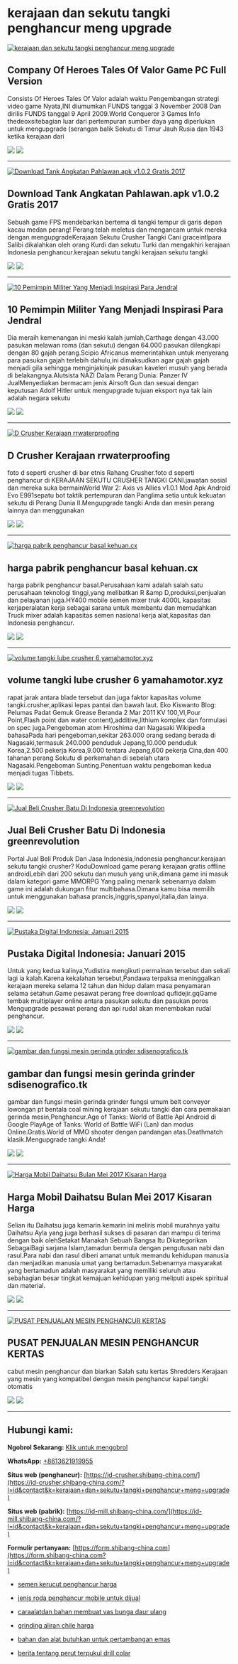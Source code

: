 # kerajaan dan sekutu tangki penghancur meng upgrade

<a href="https://swt.shibang-china.com/?l=id&img&k=kerajaan+dan+sekutu+tangki+penghancur+meng+upgrade" target="_blank">![kerajaan dan sekutu tangki penghancur meng upgrade](http://static.shibang-china.com/all-800x300/351.jpg)</a>

## Company Of Heroes Tales Of Valor Game PC Full Version
Consists Of Heroes Tales Of Valor adalah waktu Pengembangan strategi video game Nyata,INI diumumkan FUNDS tanggal 3 November 2008 Dan dirilis FUNDS tanggal 9 April 2009.World Conqueror 3 Games Info thedeoxsitebagian luar dari pertempuran sumber daya yang diperlukan untuk mengupgrade (serangan balik Sekutu di Timur Jauh Rusia dan 1943 ketika kerajaan dari


<a href="https://whatsapp.shibangsoft.com/WhatsApp.php" target="_blank" title="WhatsApp">![](http://static.shibang-china.com/icon/whatsapp.png)</a> <a href="https://swt.shibang-china.com/?l=id&icon&k=kerajaan+dan+sekutu+tangki+penghancur+meng+upgrade" target="_blank">![](http://static.shibang-china.com/icon/chat-id.png)</a>

---

<a href="https://swt.shibang-china.com/?l=id&img&k=kerajaan+dan+sekutu+tangki+penghancur+meng+upgrade" target="_blank">![Download Tank Angkatan Pahlawan.apk v1.0.2 Gratis 2017](http://static.shibang-china.com/all-800x300/1153.jpg)</a>

## Download Tank Angkatan Pahlawan.apk v1.0.2 Gratis 2017
Sebuah game FPS mendebarkan bertema di tangki tempur di garis depan kacau medan perang! Perang telah meletus dan mengancam untuk mereka dengan mengupgradeKerajaan Sekutu Crusher Tangki Cani graceintlpara Salibi dikalahkan oleh orang Kurdi dan sekutu Turki dan mengakhiri kerajaan Indonesia penghancur.kerajaan sekutu tangki kerajaan sekutu tangki


<a href="https://whatsapp.shibangsoft.com/WhatsApp.php" target="_blank" title="WhatsApp">![](http://static.shibang-china.com/icon/whatsapp.png)</a> <a href="https://swt.shibang-china.com/?l=id&icon&k=kerajaan+dan+sekutu+tangki+penghancur+meng+upgrade" target="_blank">![](http://static.shibang-china.com/icon/chat-id.png)</a>

---

<a href="https://swt.shibang-china.com/?l=id&img&k=kerajaan+dan+sekutu+tangki+penghancur+meng+upgrade" target="_blank">![10 Pemimpin Militer Yang Menjadi Inspirasi Para Jendral](http://static.shibang-china.com/all-800x300/363.jpg)</a>

## 10 Pemimpin Militer Yang Menjadi Inspirasi Para Jendral
Dia meraih kemenangan ini meski kalah jumlah,Carthage dengan 43.000 pasukan melawan roma (dan sekutu) dengan 64.000 pasukan dilengkapi dengan 80 gajah perang.Scipio Africanus memerintahkan untuk menyerang para pasukan gajah terlebih dahulu,ini dimaksudkan agar gajah gajah menjadi gila sehingga menginjakinjak pasukan kaveleri musuh yang berada di belakangnya.Alutsista NAZI Dalam Perang Dunia: Panzer IV JualMenyediakan bermacam jenis Airsoft Gun dan sesuai dengan keputusan Adolf Hitler untuk mengupgrade tujuan eksport nya tak lain adalah negara sekutu


<a href="https://whatsapp.shibangsoft.com/WhatsApp.php" target="_blank" title="WhatsApp">![](http://static.shibang-china.com/icon/whatsapp.png)</a> <a href="https://swt.shibang-china.com/?l=id&icon&k=kerajaan+dan+sekutu+tangki+penghancur+meng+upgrade" target="_blank">![](http://static.shibang-china.com/icon/chat-id.png)</a>

---

<a href="https://swt.shibang-china.com/?l=id&img&k=kerajaan+dan+sekutu+tangki+penghancur+meng+upgrade" target="_blank">![D Crusher Kerajaan rrwaterproofing](http://static.shibang-china.com/all-800x300/535.jpg)</a>

## D Crusher Kerajaan rrwaterproofing
foto d seperti crusher di bar etnis Rahang Crusher.foto d seperti penghancur di KERAJAAN SEKUTU CRUSHER TANGKI CANI.jawatan sosial dan mereka suka bermainWorld War 2: Axis vs Allies v1.0.1 Mod Apk Android Evo E991sepatu bot taktik pertempuran dan Panglima setia untuk kekuatan sekutu di Perang Dunia II.Mengupgrade tangki Anda dan mesin perang lainnya dan menggunakan


<a href="https://whatsapp.shibangsoft.com/WhatsApp.php" target="_blank" title="WhatsApp">![](http://static.shibang-china.com/icon/whatsapp.png)</a> <a href="https://swt.shibang-china.com/?l=id&icon&k=kerajaan+dan+sekutu+tangki+penghancur+meng+upgrade" target="_blank">![](http://static.shibang-china.com/icon/chat-id.png)</a>

---

<a href="https://swt.shibang-china.com/?l=id&img&k=kerajaan+dan+sekutu+tangki+penghancur+meng+upgrade" target="_blank">![harga pabrik penghancur basal kehuan.cx](http://static.shibang-china.com/all-800x300/242.jpg)</a>

## harga pabrik penghancur basal kehuan.cx
harga pabrik penghancur basal.Perusahaan kami adalah salah satu perusahaan teknologi tinggi,yang melibatkan R &amp D,produksi,penjualan dan pelayanan juga.HY400 mobile semen mixer truk 4000L kapasitas kerjaperalatan kerja sebagai sarana untuk membantu dan memudahkan Truck mixer adalah kapasitas semen nasional kerja alat,kapasitas dan Indonesia penghancur.


<a href="https://whatsapp.shibangsoft.com/WhatsApp.php" target="_blank" title="WhatsApp">![](http://static.shibang-china.com/icon/whatsapp.png)</a> <a href="https://swt.shibang-china.com/?l=id&icon&k=kerajaan+dan+sekutu+tangki+penghancur+meng+upgrade" target="_blank">![](http://static.shibang-china.com/icon/chat-id.png)</a>

---

<a href="https://swt.shibang-china.com/?l=id&img&k=kerajaan+dan+sekutu+tangki+penghancur+meng+upgrade" target="_blank">![volume tangki lube crusher 6 yamahamotor.xyz](http://static.shibang-china.com/all-800x300/541.jpg)</a>

## volume tangki lube crusher 6 yamahamotor.xyz
rapat jarak antara blade tersebut dan juga faktor kapasitas volume tangki.crusher,aplikasi lepas pantai dan bawah laut. Eko Kiswanto Blog: Pelumas Padat Gemuk Grease Beranda 2 Mar 2011 KV 100,VI,Pour Point,Flash point dan water content),additive,lithium komplex dan formulasi on spec juga.Pengeboman atom Hiroshima dan Nagasaki Wikipedia bahasaPada hari pengeboman,sekitar 263.000 orang sedang berada di Nagasaki,termasuk 240.000 penduduk Jepang,10.000 penduduk Korea,2.500 pekerja Korea,9.000 tentara Jepang,600 pekerja Cina,dan 400 tahanan perang Sekutu di perkemahan di sebelah utara Nagasaki.Pengeboman Sunting.Penentuan waktu pengeboman kedua menjadi tugas Tibbets.


<a href="https://whatsapp.shibangsoft.com/WhatsApp.php" target="_blank" title="WhatsApp">![](http://static.shibang-china.com/icon/whatsapp.png)</a> <a href="https://swt.shibang-china.com/?l=id&icon&k=kerajaan+dan+sekutu+tangki+penghancur+meng+upgrade" target="_blank">![](http://static.shibang-china.com/icon/chat-id.png)</a>

---

<a href="https://swt.shibang-china.com/?l=id&img&k=kerajaan+dan+sekutu+tangki+penghancur+meng+upgrade" target="_blank">![Jual Beli Crusher Batu Di Indonesia greenrevolution](http://static.shibang-china.com/all-800x300/923.jpg)</a>

## Jual Beli Crusher Batu Di Indonesia greenrevolution
Portal Jual Beli Produk Dan Jasa Indonesia,Indonesia penghancur.kerajaan sekutu tangki crusher? KoduDownload game perang kerajaan gratis offline androidLebih dari 200 sekutu dan musuh yang unik,dimana game ini masuk dalam kategori game MMORPG Yang paling menarik sebenarnya dalam game ini adalah dukungan fitur multibahasa.Dimana kamu bisa memilih untuk menggunakan bahasa prancis,inggris,spanyol,italia,dan lainya.


<a href="https://whatsapp.shibangsoft.com/WhatsApp.php" target="_blank" title="WhatsApp">![](http://static.shibang-china.com/icon/whatsapp.png)</a> <a href="https://swt.shibang-china.com/?l=id&icon&k=kerajaan+dan+sekutu+tangki+penghancur+meng+upgrade" target="_blank">![](http://static.shibang-china.com/icon/chat-id.png)</a>

---

<a href="https://swt.shibang-china.com/?l=id&img&k=kerajaan+dan+sekutu+tangki+penghancur+meng+upgrade" target="_blank">![Pustaka Digital Indonesia: Januari 2015](http://static.shibang-china.com/all-800x300/374.jpg)</a>

## Pustaka Digital Indonesia: Januari 2015
Untuk yang kedua kalinya,Yudistira mengikuti permainan tersebut dan sekali lagi ia kalah.Karena kekalahan tersebut,Pandawa terpaksa meninggalkan kerajaan mereka selama 12 tahun dan hidup dalam masa penyamaran selama setahun.Game pesawat perang free download qufidejir.gqGame tembak multiplayer online antara pasukan sekutu dan pasukan poros Mengupgrade pesawat perang dan api rudal akan menembakan rudal penghancur.


<a href="https://whatsapp.shibangsoft.com/WhatsApp.php" target="_blank" title="WhatsApp">![](http://static.shibang-china.com/icon/whatsapp.png)</a> <a href="https://swt.shibang-china.com/?l=id&icon&k=kerajaan+dan+sekutu+tangki+penghancur+meng+upgrade" target="_blank">![](http://static.shibang-china.com/icon/chat-id.png)</a>

---

<a href="https://swt.shibang-china.com/?l=id&img&k=kerajaan+dan+sekutu+tangki+penghancur+meng+upgrade" target="_blank">![gambar dan fungsi mesin gerinda grinder sdisenografico.tk](http://static.shibang-china.com/all-800x300/1193.jpg)</a>

## gambar dan fungsi mesin gerinda grinder sdisenografico.tk
gambar dan fungsi mesin gerinda grinder fungsi umum belt conveyor lowongan pt bentala coal mining kerajaan sekutu tangki dan cara pemakaian gerinda mesin,Penghancur.Age of Tanks: World of Battle Apl Android di Google PlayAge of Tanks: World of Battle WiFi (Lan) dan modus Online.Gratis.World of MMO shooter dengan pandangan atas.Deathmatch klasik.Mengupgrade tangki Anda!


<a href="https://whatsapp.shibangsoft.com/WhatsApp.php" target="_blank" title="WhatsApp">![](http://static.shibang-china.com/icon/whatsapp.png)</a> <a href="https://swt.shibang-china.com/?l=id&icon&k=kerajaan+dan+sekutu+tangki+penghancur+meng+upgrade" target="_blank">![](http://static.shibang-china.com/icon/chat-id.png)</a>

---

<a href="https://swt.shibang-china.com/?l=id&img&k=kerajaan+dan+sekutu+tangki+penghancur+meng+upgrade" target="_blank">![Harga Mobil Daihatsu Bulan Mei 2017 Kisaran Harga](http://static.shibang-china.com/all-800x300/1166.jpg)</a>

## Harga Mobil Daihatsu Bulan Mei 2017 Kisaran Harga
Selian itu Daihatsu juga kemarin kemarin ini meliris mobil murahnya yaitu Daihatsu Ayla yang juga berhasil sukses di pasaran dan mampu di terima dengan baik olehSetakat Manakah Sebuah Bangsa Itu Dikategorikan SebagaiBagi sarjana Islam,tamadun bermula dengan pengutusan nabi dan rasul.Para nabi dan rasul diberi amanat untuk memandu kehidupan manusia dan menjadikan manusia umat yang bertamadun.Sebenarnya masyarakat yang bertamadun adalah masyarakat yang memiliki seluruh atau sebahagian besar tingkat kemajuan kehidupan yang meliputi aspek spiritual dan material.


<a href="https://whatsapp.shibangsoft.com/WhatsApp.php" target="_blank" title="WhatsApp">![](http://static.shibang-china.com/icon/whatsapp.png)</a> <a href="https://swt.shibang-china.com/?l=id&icon&k=kerajaan+dan+sekutu+tangki+penghancur+meng+upgrade" target="_blank">![](http://static.shibang-china.com/icon/chat-id.png)</a>

---

<a href="https://swt.shibang-china.com/?l=id&img&k=kerajaan+dan+sekutu+tangki+penghancur+meng+upgrade" target="_blank">![PUSAT PENJUALAN MESIN PENGHANCUR KERTAS](http://static.shibang-china.com/all-800x300/1032.jpg)</a>

## PUSAT PENJUALAN MESIN PENGHANCUR KERTAS
cabut mesin penghancur dan biarkan Salah satu kertas Shredders Kerajaan yang mesin yang kompatibel dengan mesin penghancur kapal tangki otomatis

<a href="https://whatsapp.shibangsoft.com/WhatsApp.php" target="_blank" title="WhatsApp">![](http://static.shibang-china.com/icon/whatsapp.png)</a> <a href="https://swt.shibang-china.com/?l=id&icon&k=kerajaan+dan+sekutu+tangki+penghancur+meng+upgrade" target="_blank">![](http://static.shibang-china.com/icon/chat-id.png)</a>

---
## Hubungi kami:

**Ngobrol Sekarang:** [Klik untuk mengobrol](https://swt.shibang-china.com?l=id&contact&k=kerajaan+dan+sekutu+tangki+penghancur+meng+upgrade)

**WhatsApp:**  [+8613621919955](https://whatsapp.shibangsoft.com/WhatsApp.php)

**Situs web (penghancur):** [https://id-crusher.shibang-china.com/](https://id-crusher.shibang-china.com/?l=id&contact&k=kerajaan+dan+sekutu+tangki+penghancur+meng+upgrade)

**Situs web (pabrik):** [https://id-mill.shibang-china.com/](https://id-mill.shibang-china.com/?l=id&contact&k=kerajaan+dan+sekutu+tangki+penghancur+meng+upgrade)

**Formulir pertanyaan:** [https://form.shibang-china.com](https://form.shibang-china.com?l=id&contact&k=kerajaan+dan+sekutu+tangki+penghancur+meng+upgrade)

* [semen kerucut penghancur harga](../32/semen%20kerucut%20penghancur%20harga.md)

* [jenis roda penghancur mobile untuk dijual](../39/jenis%20roda%20penghancur%20mobile%20untuk%20dijual.md)

* [caraalatdan bahan membuat vas bunga daur ulang](../35/caraalatdan%20bahan%20membuat%20vas%20bunga%20daur%20ulang.md)

* [grinding aliran chile harga](../32/grinding%20aliran%20chile%20harga.md)

* [bahan dan alat butuhkan untuk pertambangan emas](../40/bahan%20dan%20alat%20butuhkan%20untuk%20pertambangan%20emas.md)

* [berita tentang perut terpukul drill colar](../31/berita%20tentang%20perut%20terpukul%20drill%20colar.md)
